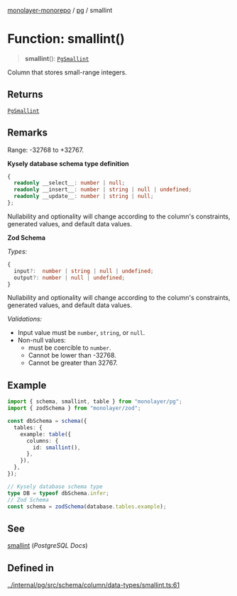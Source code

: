[monolayer-monorepo](../../index.md) / [pg](../index.md) / smallint

# Function: smallint()

> **smallint**(): [`PgSmallint`](../classes/PgSmallint.md)

Column that stores small-range integers.

## Returns

[`PgSmallint`](../classes/PgSmallint.md)

## Remarks

Range: -32768 to +32767.

**Kysely database schema type definition**
```ts
{
  readonly __select__: number | null;
  readonly __insert__: number | string | null | undefined;
  readonly __update__: number | string | null;
};
```
Nullability and optionality will change according to the column's constraints, generated values, and default data values.

**Zod Schema**

*Types:*
```ts
{
  input?:  number | string | null | undefined;
  output?: number | null | undefined;
}
```
Nullability and optionality will change according to the column's constraints, generated values, and default data values.

*Validations:*
- Input value must be `number`, `string`, or `null`.
- Non-null values:
  - must be coercible to `number`.
  - Cannot be lower than -32768.
  - Cannot be greater than 32767.

## Example

```ts
import { schema, smallint, table } from "monolayer/pg";
import { zodSchema } from "monolayer/zod";

const dbSchema = schema({
  tables: {
    example: table({
      columns: {
        id: smallint(),
      },
    }),
  },
});

// Kysely database schema type
type DB = typeof dbSchema.infer;
// Zod Schema
const schema = zodSchema(database.tables.example);
```

## See

[smallint](https://www.postgresql.org/docs/current/datatype-numeric.html#DATATYPE-INT) (*PostgreSQL Docs*)

## Defined in

[../internal/pg/src/schema/column/data-types/smallint.ts:61](https://github.com/dunkelbraun/monolayer/blob/6bdf3be3c6969418f99f4a76945aeb545cab66bd/internal/pg/src/schema/column/data-types/smallint.ts#L61)
